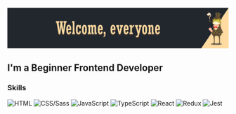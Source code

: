 [![Header](https://github.com/talkingmachine/talkingmachine/blob/main/img/tm-header.png)](https://github.com/talkingmachine)
##  I'm a Beginner Frontend Developer

### Skills
<!-- skills -->
![HTML](https://img.shields.io/badge/HTML-222222?style=for-the-badge&logo=html5)
![CSS/Sass](https://img.shields.io/badge/Css/Sass-222222?style=for-the-badge&logo=css3)
![JavaScript](https://img.shields.io/badge/JavaScript-222222?style=for-the-badge&logo=javascript)
![TypeScript](https://img.shields.io/badge/Typescript-222222?style=for-the-badge&logo=typescript)
![React](https://img.shields.io/badge/React-222222?style=for-the-badge&logo=react)
![Redux](https://img.shields.io/badge/Redux-222222?style=for-the-badge&logo=redux)
![Jest](https://img.shields.io/badge/Jest-222222?style=for-the-badge&logo=jest)
<!-- skills -->


<!-- projects >
Приложение для поиска жилья в 6 городах Европы, создано на стеке TS, React, Redux<br>
<a href="https://six-cties-simple.vercel.app/">![SixCities-ws](https://img.shields.io/badge/Six&#32;Cities-website-ffcc99?style=for-the-badge&?labelColor=090909?)</a><a href="https://github.com/talkingmachine/SixCtiesSimple">![SixCities-repo](https://img.shields.io/badge/repository-ffcc99?style=for-the-badge)</a>


